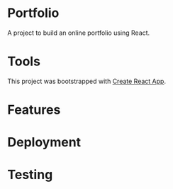 # Portfolio

A project to build an online portfolio using React.

# Tools

This project was bootstrapped with [Create React App](https://github.com/facebook/create-react-app).

# Features

# Deployment

# Testing
